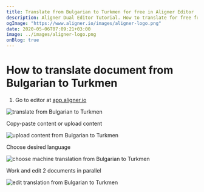 ```yaml
---
title: Translate from Bulgarian to Turkmen for free in Aligner Editor
description: Aligner Dual Editor Tutorial. How to translate for free from Bulgarian to Turkmen. Aligner is multilingual document management platform. 
ogImage: "https://www.aligner.io/images/aligner-logo.png"
date: 2020-05-06T07:09:21+03:00
image: ../images/aligner-logo.png
onBlog: true
---
```


# How to translate document from Bulgarian to Turkmen

1. Go to editor at [app.aligner.io](https://app.aligner.io "Aligner App web page")

![translate from Bulgarian to Turkmen](../aligner-blank-editor.png "translate from Bulgarian to Turkmen")

Copy-paste content or upload content

![upload content from Bulgarian to Turkmen](../aligner-uploaded-document.png "upload content from Bulgarian to Turkmen")

Choose desired language

![choose machine translation from Bulgarian to Turkmen](../aligner-language-dropdown.png "choose machine translation from Bulgarian to Turkmen")

Work and edit 2 documents in parallel

![edit translation from Bulgarian to Turkmen](../aligner-double-sitded-editor.png "edit translation from Bulgarian to Turkmen")


